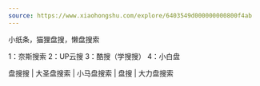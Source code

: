 ```yaml
---
source: https://www.xiaohongshu.com/explore/6403549d000000000800f4ab
---
```

小纸条，猫狸盘搜，懒盘搜索

1：奈斯搜索
2：UP云搜
3：酷搜（学搜搜）
4：小白盘

盘搜搜 | 大圣盘搜索 | 小马盘搜索 | 盘搜 | 大力盘搜索
